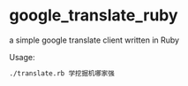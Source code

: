 google_translate_ruby
=====================

a simple google translate client written in Ruby

Usage: 
```bash
./translate.rb 学挖掘机哪家强
```

